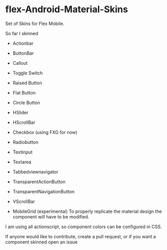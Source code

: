 # flex-Android-Material-Skins

Set of Skins for Flex Mobile. 

So far I skinned

- Actionbar
- ButtonBar 
- Callout
- Toggle Switch
- Raised Button
- Flat Button 
- Circle Button 
- HSlider 
- HScrollBar
- Checkbox (using FXG for now) 
- Radiobutton 
- Textinput 
- Textarea 
- Tabbedviewnavigator 
- TransparentActionButton 
- TransparentNavigationButton 
- VScrollBar

- MobileGrid (experimental) To properly replicate the material design the component will have to be modified. 

I am using all actionscript, so component colors can be configured in CSS. 

If anyone would like to contribute, create a pull request, or if you want a component skinned open an issue